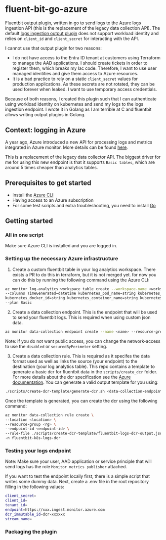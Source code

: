 # fluent-bit-go-azure
Fluentbit output plugin, written in go to send logs to the Azure logs ingestion API (this is the replacement of the legacy data collection API).
The default [logs ingestion output plugin](https://docs.fluentbit.io/manual/pipeline/outputs/azure_logs_ingestion) does not support workload identity and relies on `client_id` and `client_secret` for interacting with the API.

I cannot use that output plugin for two reasons:
- I do not have access to the Entra ID tenant at customers using Terraform to manage the AAD applications. 
  I should create tickets in order to register them, which breaks my Iac code. Therefore, I want to use user managed identities and give them access to Azure resources.
- It is a bad practice to rely on a static `client_secret` values for production applications. 
  As these secrets are not rotated, they can be used forever when leaked. I want to use temporary access credentials.

Because of both reasons, I created this plugin such that I can authenticate using workload identity on kubernetes and send my logs to the logs ingestion endpoint.
I wrote it in Golang as I am terrible at C and fluentbit allows writing output plugins in Golang.

## Context: logging in Azure
A year ago, Azure introduced a new API for processing logs and metrics integrated in Azure monitor.
More details can be found [here](https://learn.microsoft.com/en-us/azure/azure-monitor/logs/logs-ingestion-api-overview).

This is a replacement of the legacy data collector API.
The biggest driver for me for using this new endpoint is that it supports `Basic tables`, which are around 5 times cheaper than analytics tables.

## Prerequisites to get started

- Install the [Azure CLI](https://learn.microsoft.com/en-us/cli/azure/install-azure-cli)
- Having access to an Azure subscription
- For some test scripts and extra troubleshooting, you need to install [Go](https://go.dev/doc/install)

## Getting started

### All in one script

Make sure Azure CLI is installed and you are logged in.


### Setting up the necessary Azure infrastructure

1. Create a custom fluentbit table in your log analytics workspace. 
   There exists a PR to do this in terraform, but it is not merged yet. for now you can do this by running the following command using the Azure CLI:

```bash
az monitor log-analytics workspace table create --workspace-name <workspace-name> --resource-group <resource-group> --name <table-name>_CL \
--columns TimeGenerated=datetime kubernetes_pod_name=string kubernetes_pod_id=string kubernetes_namespace_name=string kubernetes_host=string \
kubernetes_docker_id=string kubernetes_container_name=string kubernetes_container_image=string kubernetes_container_hash=string log=string stream=string \
--plan Basic
```

2. Create a data collection endpoint. This is the endpoint that will be used to send your fluentbit logs. This is required when using custom json data.

```bash
az monitor data-collection endpoint create --name <name> --resource-group <rg> --public-network-access Enabled --location <location>
```

Note: if you do not want public access, you can change the network-access to use the `disabled` or `securedByPerimeter` setting.

3. Create a data collection rule. This is required as it specifes the data format used as well as links the source (your endpoint) to the destination (your log analytics table).
   This repo contains a template to generate a basic dcr for fluentbit data in the `scripts/create_dcr` folder.
   For more details about the dcr specification see the [Azure documentation](https://learn.microsoft.com/en-us/azure/azure-monitor/essentials/data-collection-rule-create-edit?tabs=cli).
   You can generate a valid output template for you using:

```bash
./scripts/create-dcr-template/generate-dcr.sh <data-collection-endpoint-id> <workspace-resource-id> <logs-table-name>
```

Once the template is generated, you can create the dcr using the following command:
```bash
az monitor data-collection rule create \
--location <location> \
--resource-group <rg> \
--endpoint-id <endpoint-id> \
--rule-file ./scripts/create-dcr-template/fluentbit-logs-dcr-output.json \
-n fluentbit-k8s-logs-dcr
```

### Testing your logs endpoint

Note: Make sure your user, AAD application or service principle that will send logs has the role `Monitor metrics publisher` attached.

If you want to test the endpoint locally first, there is a simple script that writes some dummy data.
Next, create a .env file in the root repository filling in the following values:
```bash
client_secret=
client_id=
tenant_id=
endpoint=https://xxx.ingest.monitor.azure.com
dcr_immutable_id=dcr-xxxxxx
stream_name=
```

### Packaging the plugin


